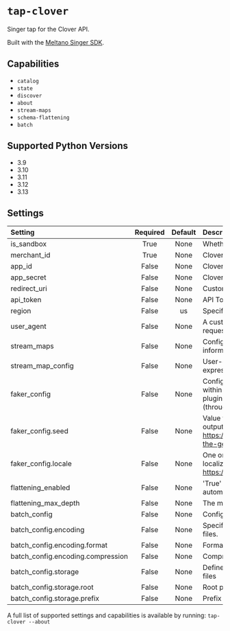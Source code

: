 # `tap-clover`

Singer tap for the Clover API.

Built with the [Meltano Singer SDK](https://sdk.meltano.com).

## Capabilities

* `catalog`
* `state`
* `discover`
* `about`
* `stream-maps`
* `schema-flattening`
* `batch`

## Supported Python Versions

* 3.9
* 3.10
* 3.11
* 3.12
* 3.13

## Settings

| Setting | Required | Default | Description |
|:--------|:--------:|:-------:|:------------|
| is_sandbox | True     | None    | Whether or not to use the sandbox instance. |
| merchant_id | True     | None    | Clover Merchant ID. |
| app_id | False    | None    | Clover Application ID. |
| app_secret | False    | None    | Clover Application Secret. |
| redirect_uri | False    | None    | Custom Redirect URI. |
| api_token | False    | None    | API Token (sandbox only). |
| region | False    | us      | Specify the instance region. |
| user_agent | False    | None    | A custom User-Agent header to send with each request. |
| stream_maps | False    | None    | Config object for stream maps capability. For more information check out [Stream Maps](https://sdk.meltano.com/en/latest/stream_maps.html). |
| stream_map_config | False    | None    | User-defined config values to be used within map expressions. |
| faker_config | False    | None    | Config for the [`Faker`](https://faker.readthedocs.io/en/master/) instance variable `fake` used within map expressions. Only applicable if the plugin specifies `faker` as an additional dependency (through the `singer-sdk` `faker` extra or directly). |
| faker_config.seed | False    | None    | Value to seed the Faker generator for deterministic output: https://faker.readthedocs.io/en/master/#seeding-the-generator |
| faker_config.locale | False    | None    | One or more LCID locale strings to produce localized output for: https://faker.readthedocs.io/en/master/#localization |
| flattening_enabled | False    | None    | 'True' to enable schema flattening and automatically expand nested properties. |
| flattening_max_depth | False    | None    | The max depth to flatten schemas. |
| batch_config | False    | None    | Configuration for BATCH message capabilities. |
| batch_config.encoding | False    | None    | Specifies the format and compression of the batch files. |
| batch_config.encoding.format | False    | None    | Format to use for batch files. |
| batch_config.encoding.compression | False    | None    | Compression format to use for batch files. |
| batch_config.storage | False    | None    | Defines the storage layer to use when writing batch files |
| batch_config.storage.root | False    | None    | Root path to use when writing batch files. |
| batch_config.storage.prefix | False    | None    | Prefix to use when writing batch files. |

A full list of supported settings and capabilities is available by running: `tap-clover --about`

